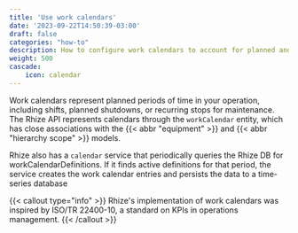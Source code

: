 ```yaml
---
title: 'Use work calendars'
date: '2023-09-22T14:50:39-03:00'
draft: false
categories: "how-to"
description: How to configure work calendars to account for planned and unplanned downtime in your operation.
weight: 500
cascade:
    icon: calendar
---
```


Work calendars represent planned periods of time in your operation,
including shifts, planned shutdowns, or recurring stops for maintenance.
The Rhize API represents calendars through the `workCalendar` entity,
which has close associations with the {{< abbr "equipment" >}} and {{< abbr "hierarchy scope" >}} models.

Rhize also has a `calendar` service that periodically queries the Rhize DB for workCalendarDefinitions.
If it finds active definitions for that period, the service creates the work calendar entries and persists the data to a time-series database

{{< callout type="info" >}}
Rhize's implementation of work calendars was inspired by ISO/TR
22400-10, a standard on KPIs in operations management. 
{{< /callout >}}


